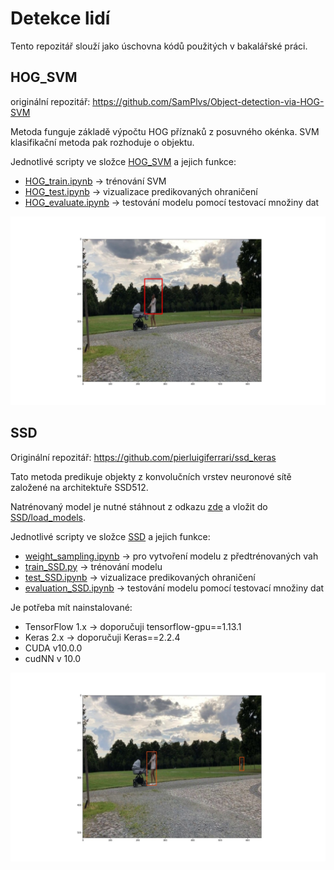 # Detekce lidí

Tento repozitář slouží jako úschovna kódů použitých v bakalářské práci.

## HOG_SVM

originální repozitář: https://github.com/SamPlvs/Object-detection-via-HOG-SVM

Metoda funguje základě výpočtu HOG příznaků z posuvného okénka. SVM klasifikační metoda pak rozhoduje o objektu. 

Jednotlivé scripty ve složce [HOG_SVM](HOG_SVM) a jejich funkce:
* [HOG_train.ipynb](HOG_SVM/HOG_train.ipynb) -> trénování SVM
* [HOG_test.ipynb](HOG_SVM/HOG_test.ipynb) -> vizualizace predikovaných ohraničení
* [HOG_evaluate.ipynb](HOG_SVM/HOG_evaluate.ipynb) -> testování modelu pomocí testovací množiny dat

![](HOG_SVM/test_images/test.jpg)

## SSD

Originální repozitář: https://github.com/pierluigiferrari/ssd_keras

Tato metoda predikuje objekty z konvolučních vrstev neuronové sítě založené na architektuře SSD512.

Natrénovaný model je nutné stáhnout z odkazu [zde](https://drive.google.com/drive/folders/17qpBcxiJ6j53FiAyjv_41v_vTorCnPQH?usp=sharing) a vložit do [SSD/load_models](SSD/load_models).

Jednotlivé scripty ve složce [SSD](SSD) a jejich funkce:
* [weight_sampling.ipynb](SSD/weight_sampling.ipynb) -> pro vytvoření modelu z předtrénovaných vah
* [train_SSD.py](SSD/train_SSD.py) -> trénování modelu
* [test_SSD.ipynb](SSD/test_SSD.ipynb) -> vizualizace predikovaných ohraničení
* [evaluation_SSD.ipynb](SSD/evaluation_SSD.ipynb) -> testování modelu pomocí testovací množiny dat


Je potřeba mít nainstalované:
* TensorFlow 1.x -> doporučuji tensorflow-gpu==1.13.1
* Keras 2.x -> doporučuji Keras==2.2.4
* CUDA v10.0.0
* cudNN v 10.0

![](SSD/test_img/ssd_test.jpg)
 
